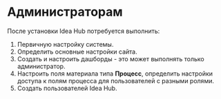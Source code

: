 # Администраторам

После установки Idea Hub потребуется выполнить:

1. Первичную настройку системы. 
1. Определить основные настройки сайта.
1. Создать и настроить дашборды - это может выполнять только администратор.
1. Настроить поля материала типа **Процесс**, определить настройки доступа к полям процесса для пользователей с разными ролями.
1. Создать пользователей Idea Hub.
 
